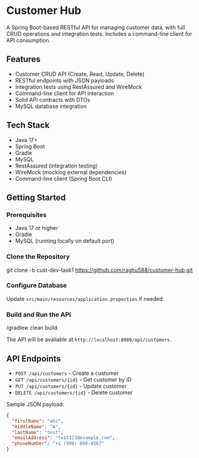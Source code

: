 # Customer Hub

A Spring Boot-based RESTful API for managing customer data, with full CRUD operations and integration tests. Includes a command-line client for API consumption.

## Features

- Customer CRUD API (Create, Read, Update, Delete)
- RESTful endpoints with JSON payloads
- Integration tests using RestAssured and WireMock
- Command-line client for API interaction
- Solid API contracts with DTOs
- MySQL database integration

## Tech Stack

- Java 17+
- Spring Boot
- Gradle
- MySQL
- RestAssured (integration testing)
- WireMock (mocking external dependencies)
- Command-line client (Spring Boot CLI)

## Getting Started

### Prerequisites

- Java 17 or higher
- Gradle
- MySQL (running locally on default port)

### Clone the Repository
git clone -b cust-dev-task1 https://github.com/raghu588/customer-hub.git 

### Configure Database

Update `src/main/resources/application.properties` if needed:

### Build and Run the API
/gradlew clean build

The API will be available at `http://localhost:8080/api/customers`.

## API Endpoints

- `POST /api/customers` - Create a customer
- `GET /api/customers/{id}` - Get customer by ID
- `PUT /api/customers/{id}` - Update customer
- `DELETE /api/customers/{id}` - Delete customer

Sample JSON payload:

```json
{
  "firstName": "abc",
  "middleName": "A",
  "lastName": "test",
  "emailAddress": "test123@example.com",
  "phoneNumber": "+1 (999) 888-4567"
}


